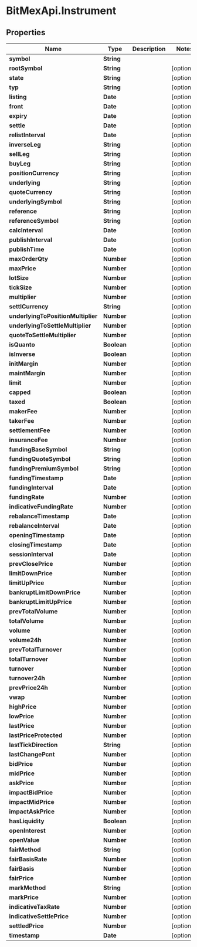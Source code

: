 # BitMexApi.Instrument

## Properties
Name | Type | Description | Notes
------------ | ------------- | ------------- | -------------
**symbol** | **String** |  | 
**rootSymbol** | **String** |  | [optional] 
**state** | **String** |  | [optional] 
**typ** | **String** |  | [optional] 
**listing** | **Date** |  | [optional] 
**front** | **Date** |  | [optional] 
**expiry** | **Date** |  | [optional] 
**settle** | **Date** |  | [optional] 
**relistInterval** | **Date** |  | [optional] 
**inverseLeg** | **String** |  | [optional] 
**sellLeg** | **String** |  | [optional] 
**buyLeg** | **String** |  | [optional] 
**positionCurrency** | **String** |  | [optional] 
**underlying** | **String** |  | [optional] 
**quoteCurrency** | **String** |  | [optional] 
**underlyingSymbol** | **String** |  | [optional] 
**reference** | **String** |  | [optional] 
**referenceSymbol** | **String** |  | [optional] 
**calcInterval** | **Date** |  | [optional] 
**publishInterval** | **Date** |  | [optional] 
**publishTime** | **Date** |  | [optional] 
**maxOrderQty** | **Number** |  | [optional] 
**maxPrice** | **Number** |  | [optional] 
**lotSize** | **Number** |  | [optional] 
**tickSize** | **Number** |  | [optional] 
**multiplier** | **Number** |  | [optional] 
**settlCurrency** | **String** |  | [optional] 
**underlyingToPositionMultiplier** | **Number** |  | [optional] 
**underlyingToSettleMultiplier** | **Number** |  | [optional] 
**quoteToSettleMultiplier** | **Number** |  | [optional] 
**isQuanto** | **Boolean** |  | [optional] 
**isInverse** | **Boolean** |  | [optional] 
**initMargin** | **Number** |  | [optional] 
**maintMargin** | **Number** |  | [optional] 
**limit** | **Number** |  | [optional] 
**capped** | **Boolean** |  | [optional] 
**taxed** | **Boolean** |  | [optional] 
**makerFee** | **Number** |  | [optional] 
**takerFee** | **Number** |  | [optional] 
**settlementFee** | **Number** |  | [optional] 
**insuranceFee** | **Number** |  | [optional] 
**fundingBaseSymbol** | **String** |  | [optional] 
**fundingQuoteSymbol** | **String** |  | [optional] 
**fundingPremiumSymbol** | **String** |  | [optional] 
**fundingTimestamp** | **Date** |  | [optional] 
**fundingInterval** | **Date** |  | [optional] 
**fundingRate** | **Number** |  | [optional] 
**indicativeFundingRate** | **Number** |  | [optional] 
**rebalanceTimestamp** | **Date** |  | [optional] 
**rebalanceInterval** | **Date** |  | [optional] 
**openingTimestamp** | **Date** |  | [optional] 
**closingTimestamp** | **Date** |  | [optional] 
**sessionInterval** | **Date** |  | [optional] 
**prevClosePrice** | **Number** |  | [optional] 
**limitDownPrice** | **Number** |  | [optional] 
**limitUpPrice** | **Number** |  | [optional] 
**bankruptLimitDownPrice** | **Number** |  | [optional] 
**bankruptLimitUpPrice** | **Number** |  | [optional] 
**prevTotalVolume** | **Number** |  | [optional] 
**totalVolume** | **Number** |  | [optional] 
**volume** | **Number** |  | [optional] 
**volume24h** | **Number** |  | [optional] 
**prevTotalTurnover** | **Number** |  | [optional] 
**totalTurnover** | **Number** |  | [optional] 
**turnover** | **Number** |  | [optional] 
**turnover24h** | **Number** |  | [optional] 
**prevPrice24h** | **Number** |  | [optional] 
**vwap** | **Number** |  | [optional] 
**highPrice** | **Number** |  | [optional] 
**lowPrice** | **Number** |  | [optional] 
**lastPrice** | **Number** |  | [optional] 
**lastPriceProtected** | **Number** |  | [optional] 
**lastTickDirection** | **String** |  | [optional] 
**lastChangePcnt** | **Number** |  | [optional] 
**bidPrice** | **Number** |  | [optional] 
**midPrice** | **Number** |  | [optional] 
**askPrice** | **Number** |  | [optional] 
**impactBidPrice** | **Number** |  | [optional] 
**impactMidPrice** | **Number** |  | [optional] 
**impactAskPrice** | **Number** |  | [optional] 
**hasLiquidity** | **Boolean** |  | [optional] 
**openInterest** | **Number** |  | [optional] 
**openValue** | **Number** |  | [optional] 
**fairMethod** | **String** |  | [optional] 
**fairBasisRate** | **Number** |  | [optional] 
**fairBasis** | **Number** |  | [optional] 
**fairPrice** | **Number** |  | [optional] 
**markMethod** | **String** |  | [optional] 
**markPrice** | **Number** |  | [optional] 
**indicativeTaxRate** | **Number** |  | [optional] 
**indicativeSettlePrice** | **Number** |  | [optional] 
**settledPrice** | **Number** |  | [optional] 
**timestamp** | **Date** |  | [optional] 


